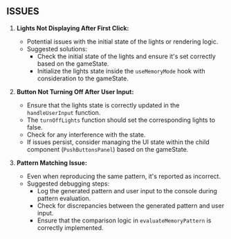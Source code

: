 ## ISSUES

1. **Lights Not Displaying After First Click:**
   - Potential issues with the initial state of the lights or rendering logic.
   - Suggested solutions:
     - Check the initial state of the lights and ensure it's set correctly based on the gameState.
     - Initialize the lights state inside the `useMemoryMode` hook with consideration to the gameState.

2. **Button Not Turning Off After User Input:**
   - Ensure that the lights state is correctly updated in the `handleUserInput` function.
   - The `turnOffLights` function should set the corresponding lights to false.
   - Check for any interference with the state.
   - If issues persist, consider managing the UI state within the child component (`PushButtonsPanel`) based on the gameState.

3. **Pattern Matching Issue:**
   - Even when reproducing the same pattern, it's reported as incorrect.
   - Suggested debugging steps:
     - Log the generated pattern and user input to the console during pattern evaluation.
     - Check for discrepancies between the generated pattern and user input.
     - Ensure that the comparison logic in `evaluateMemoryPattern` is correctly implemented.
